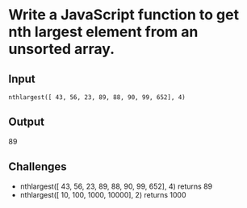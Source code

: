 # Write a JavaScript function to get nth largest element from an unsorted array.

## Input
```
nthlargest([ 43, 56, 23, 89, 88, 90, 99, 652], 4)
```

## Output
89

## Challenges
- nthlargest(\[ 43, 56, 23, 89, 88, 90, 99, 652\], 4) returns 89
- nthlargest(\[ 10, 100, 1000, 10000\], 2) returns 1000